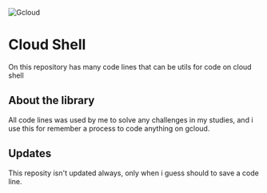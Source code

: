 ![Gcloud](https://www.vectorlogo.zone/logos/google_cloud/google_cloud-icon.svg)
# Cloud Shell 
On this repository has many code lines that can be utils for code on cloud shell

## About the library
All code lines was used by me to solve any challenges in my studies, and i use this for remember a process to code anything on gcloud.

## Updates
This reposity isn't updated always, only when i guess should to save a code line.
